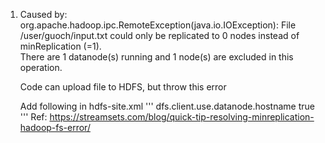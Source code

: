 1. Caused by: org.apache.hadoop.ipc.RemoteException(java.io.IOException): File /user/guoch/input.txt could only be replicated to 0 nodes instead of minReplication (=1).  
    There are 1 datanode(s) running and 1 node(s) are excluded in this operation.

   Code can upload file to HDFS, but throw this error
   
   Add following in hdfs-site.xml 
   '''
   <property>
        <name>dfs.client.use.datanode.hostname</name>
        <value>true</value>
   </property>
   '''
   Ref: https://streamsets.com/blog/quick-tip-resolving-minreplication-hadoop-fs-error/
   